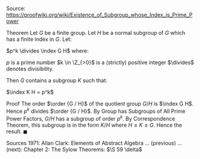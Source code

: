 # 

Source: https://proofwiki.org/wiki/Existence_of_Subgroup_whose_Index_is_Prime_Power

Theorem
Let $G$ be a finite group.
Let $H$ be a normal subgroup of $G$ which has a finite index in $G$.
Let:

$p^k \divides \index G H$
where:

$p$ is a prime number
$k \in \Z_{>0}$ is a (strictly) positive integer
$\divides$ denotes divisibility.

Then $G$ contains a subgroup $K$ such that:

$\index K H = p^k$


Proof
The order $\order {G / H}$ of the quotient group $G / H$ is $\index G H$.
Hence $p^k$ divides $\order {G / H}$.
By Group has Subgroups of All Prime Power Factors, $G / H$ has a subgroup of order $p^k$.
By Correspondence Theorem, this subgroup is in the form $K / H$ where $H \le K \le G$.
Hence the result.
$\blacksquare$


Sources
1971: Allan Clark: Elements of Abstract Algebra ... (previous) ... (next): Chapter $2$: The Sylow Theorems: $\S 59 \delta$




